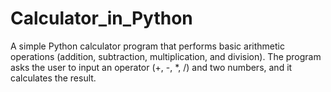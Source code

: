 # Calculator_in_Python
A simple Python calculator program that performs basic arithmetic operations (addition, subtraction, multiplication, and division). The program asks the user to input an operator (+, -, *, /) and two numbers, and it calculates the result.


